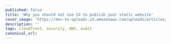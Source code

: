 ```yaml
---
published: false
title: 'Why you should not use S3 to publish your static website'
cover_image: 'https://dev-to-uploads.s3.amazonaws.com/uploads/articles/xgzowe15czab4awhanxd.png'
description: ''
tags: cloudfront, security, AWS, audit
canonical_url:
---
```


#
